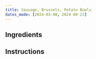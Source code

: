 ```yaml
---
title: Sausage, Brussels, Potato Bowls
dates_made: [2024-03-08, 2024-08-23]
---
```


## Ingredients

## Instructions
